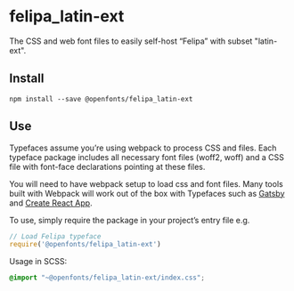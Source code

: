 
# felipa_latin-ext

The CSS and web font files to easily self-host “Felipa” with subset "latin-ext".

## Install

`npm install --save @openfonts/felipa_latin-ext`

## Use

Typefaces assume you’re using webpack to process CSS and files. Each typeface
package includes all necessary font files (woff2, woff) and a CSS file with
font-face declarations pointing at these files.

You will need to have webpack setup to load css and font files. Many tools built
with Webpack will work out of the box with Typefaces such as [Gatsby](https://github.com/gatsbyjs/gatsby)
and [Create React App](https://github.com/facebookincubator/create-react-app).

To use, simply require the package in your project’s entry file e.g.

```javascript
// Load Felipa typeface
require('@openfonts/felipa_latin-ext')
```

Usage in SCSS:
```scss
@import "~@openfonts/felipa_latin-ext/index.css";
```
